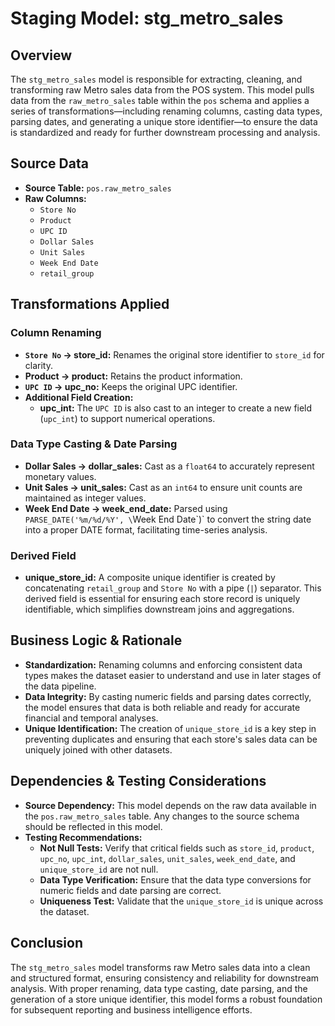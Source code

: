 # Staging Model: stg_metro_sales

## Overview
The `stg_metro_sales` model is responsible for extracting, cleaning, and transforming raw Metro sales data from the POS system. This model pulls data from the `raw_metro_sales` table within the `pos` schema and applies a series of transformations—including renaming columns, casting data types, parsing dates, and generating a unique store identifier—to ensure the data is standardized and ready for further downstream processing and analysis.

## Source Data
- **Source Table:** `pos.raw_metro_sales`
- **Raw Columns:**
  - `Store No`
  - `Product`
  - `UPC ID`
  - `Dollar Sales`
  - `Unit Sales`
  - `Week End Date`
  - `retail_group`

## Transformations Applied
### Column Renaming
- **`Store No` → store_id:**
  Renames the original store identifier to `store_id` for clarity.
- **Product → product:**
  Retains the product information.
- **`UPC ID` → upc_no:**
  Keeps the original UPC identifier.
- **Additional Field Creation:**
  - **upc_int:**
    The `UPC ID` is also cast to an integer to create a new field (`upc_int`) to support numerical operations.

### Data Type Casting & Date Parsing
- **Dollar Sales → dollar_sales:**
  Cast as a `float64` to accurately represent monetary values.
- **Unit Sales → unit_sales:**
  Cast as an `int64` to ensure unit counts are maintained as integer values.
- **Week End Date → week_end_date:**
  Parsed using `PARSE_DATE('%m/%d/%Y', \`Week End Date\`)` to convert the string date into a proper DATE format, facilitating time-series analysis.

### Derived Field
- **unique_store_id:**
  A composite unique identifier is created by concatenating `retail_group` and `Store No` with a pipe (`|`) separator. This derived field is essential for ensuring each store record is uniquely identifiable, which simplifies downstream joins and aggregations.

## Business Logic & Rationale
- **Standardization:**
  Renaming columns and enforcing consistent data types makes the dataset easier to understand and use in later stages of the data pipeline.
- **Data Integrity:**
  By casting numeric fields and parsing dates correctly, the model ensures that data is both reliable and ready for accurate financial and temporal analyses.
- **Unique Identification:**
  The creation of `unique_store_id` is a key step in preventing duplicates and ensuring that each store's sales data can be uniquely joined with other datasets.

## Dependencies & Testing Considerations
- **Source Dependency:**
  This model depends on the raw data available in the `pos.raw_metro_sales` table. Any changes to the source schema should be reflected in this model.
- **Testing Recommendations:**
  - **Not Null Tests:** Verify that critical fields such as `store_id`, `product`, `upc_no`, `upc_int`, `dollar_sales`, `unit_sales`, `week_end_date`, and `unique_store_id` are not null.
  - **Data Type Verification:** Ensure that the data type conversions for numeric fields and date parsing are correct.
  - **Uniqueness Test:** Validate that the `unique_store_id` is unique across the dataset.

## Conclusion
The `stg_metro_sales` model transforms raw Metro sales data into a clean and structured format, ensuring consistency and reliability for downstream analysis. With proper renaming, data type casting, date parsing, and the generation of a store unique identifier, this model forms a robust foundation for subsequent reporting and business intelligence efforts.
